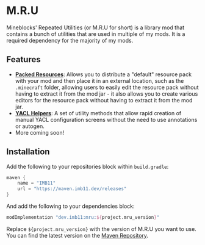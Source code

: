 # M.R.U

Mineblocks' Repeated Utilities (or M.R.U for short) is a library mod that contains a bunch of utilities that are used in multiple of my mods. It is a required dependency for the majority of my mods.

## Features

- [**Packed Resources**](./packed-resources.md): Allows you to distribute a "default" resource pack with your mod and then place it in an external location, such as the `.minecraft` folder, allowing users to easily edit the resource pack without having to extract it from the mod jar - it also allows you to create various editors for the resource pack without having to extract it from the mod jar.
- [**YACL Helpers**](./yacl-helpers.md): A set of utility methods that allow rapid creation of manual YACL configuration screens without the need to use annotations or autogen.
- More coming soon!

## Installation

Add the following to your repositories block within `build.gradle`:

```groovy
maven {
    name = "IMB11"
    url = "https://maven.imb11.dev/releases"
}
```

And add the following to your dependencies block:

```groovy
modImplementation "dev.imb11:mru:${project.mru_version}"
```

Replace `${project.mru_version}` with the version of M.R.U you want to use. You can find the latest version on the [Maven Repository](https://maven.imb11.dev/#/releases/dev/imb11/mru).